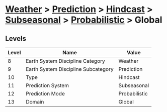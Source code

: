 # [Weather](../../../../..) > [Prediction](../../../..) > [Hindcast](../../..) > [Subseasonal](../..) > [Probabilistic](..) > Global

## Levels

| Level | Name | Value |
|-----|-----|-----|
| 8 | Earth System Discipline Category | Weather |
| 9 | Earth System Discipline Subcategory | Prediction |
| 10 | Type | Hindcast |
| 11 | Prediction System | Subseasonal |
| 12 | Prediction Mode | Probabilistic |
| 13 | Domain | Global |
